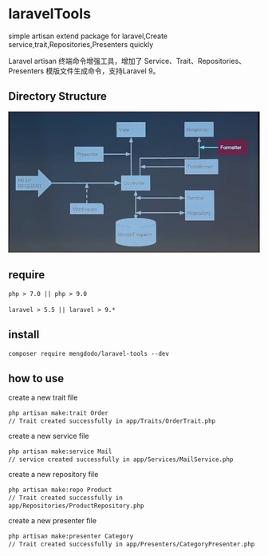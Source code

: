 # laravelTools

simple artisan extend package for laravel,Create service,trait,Repositories,Presenters quickly

Laravel artisan 终端命令增强工具，增加了 Service、Trait、Repositories、Presenters 模版文件生成命令，支持Laravel 9。

## Directory Structure
![laravel path](./dst/WechatIMG6.jpeg)

## require
```$xslt
php > 7.0 || php > 9.0

laravel > 5.5 || laravel > 9.*
```

## install
```$xslt
composer require mengdodo/laravel-tools --dev
```

## how to use
create a new trait file  
```$xslt
php artisan make:trait Order
// Trait created successfully in app/Traits/OrderTrait.php
```

create a new service file  
```$xslt
php artisan make:service Mail
// service created successfully in app/Services/MailService.php
```

create a new repository file  
```$xslt
php artisan make:repo Product
// Trait created successfully in app/Repositories/ProductRepository.php
```

create a new presenter file  
```$xslt
php artisan make:presenter Category
// Trait created successfully in app/Presenters/CategoryPresenter.php
```
